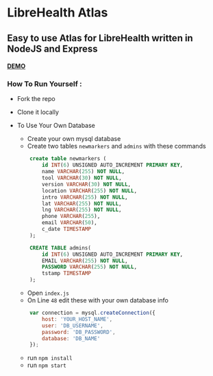 # LibreHealth Atlas
## Easy to use Atlas for LibreHealth written in NodeJS and Express

#### [DEMO](https://lh-atlas.glitch.me/)

### How To Run Yourself : 
* Fork the repo
* Clone it locally
* To Use Your Own Database
    * Create your own mysql database
    * Create two tables `newmarkers` and `admins` with these commands 
    
    ```sql
        create table newmarkers (
            id INT(6) UNSIGNED AUTO_INCREMENT PRIMARY KEY,
            name VARCHAR(255) NOT NULL,
            tool VARCHAR(30) NOT NULL,
            version VARCHAR(30) NOT NULL,
            location VARCHAR(255) NOT NULL,
            intro VARCHAR(255) NOT NULL,
            lat VARCHAR(255) NOT NULL,
            lng VARCHAR(255) NOT NULL,
            phone VARCHAR(255),
            email VARCHAR(50),
            c_date TIMESTAMP
        );
	
        CREATE TABLE admins(
            id INT(6) UNSIGNED AUTO_INCREMENT PRIMARY KEY,
            EMAIL VARCHAR(255) NOT NULL,
            PASSWORD VARCHAR(255) NOT NULL,
            tstamp TIMESTAMP
        );

	 ```
    * Open `index.js`
    * On Line `48` edit these with your own database info
    
	```javascript
        var connection = mysql.createConnection({
            host: 'YOUR_HOST_NAME',
            user: 'DB_USERNAME',
            password: 'DB_PASSWORD',
            database: 'DB_NAME'
        });
	```
    * run `npm install`
    * run `npm start`

